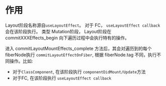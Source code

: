 # 作用

Layout阶段名称源自`useLayoutEffect`。 对于 FC， `useLayoutEffect callback`会在该阶段执行。 类型 Mutation阶段， Layout阶段在 commitXXXEffects_begin 向下遍历过程中会执行特有的操作。  

进入 commitLayoutMountEffects_complete 方法后，其会对遍历到的每个 fiberNode执行 `commitLayoutEffectOnFiber`,  根据 fiberNode.tag 不同，执行不同操作。比如:  

- 对于`ClassComponent`, 在该阶段执行 `componentDidMount/Update`方法
- 对于FC, 在该阶段执行 `useLayoutEffect callback`
